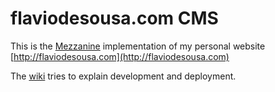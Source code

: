 flaviodesousa.com CMS
=====================

This is the [Mezzanine](http://mezzanine.jupo.org) implementation of my personal website [http://flaviodesousa.com](http://flaviodesousa.com)

The [wiki](https://github.com/flaviodesousa/cms_flaviodesousa_com/wiki) tries to explain development and deployment.
